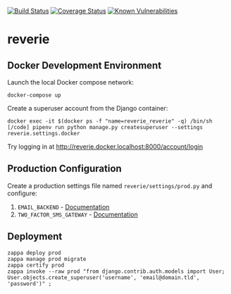 [![Build Status](https://travis-ci.org/oneirism/reverie.svg?branch=master)](https://travis-ci.org/oneirism/reverie)
[![Coverage Status](https://coveralls.io/repos/github/oneirism/reverie/badge.svg)](https://coveralls.io/github/oneirism/reverie)
[![Known Vulnerabilities](https://snyk.io/test/github/oneirism/reverie/badge.svg?targetFile=package.json)](https://snyk.io/test/github/oneirism/reverie?targetFile=package.json)

# reverie

## Docker Development Environment

Launch the local Docker compose network:

```shell
docker-compose up
```

Create a superuser account from the Django container:

```shell
docker exec -it $(docker ps -f "name=reverie_reverie" -q) /bin/sh
[/code] pipenv run python manage.py createsuperuser --settings reverie.settings.docker
```

Try logging in at http://reverie.docker.localhost:8000/account/login

## Production Configuration

Create a production settings file named `reverie/settings/prod.py` and configure:

1. `EMAIL_BACKEND` - [Documentation](https://docs.djangoproject.com/en/2.0/topics/email/#topic-email-backends)
1. `TWO_FACTOR_SMS_GATEWAY` - [Documentation](http://django-two-factor-auth.readthedocs.io/en/stable/configuration.html#twilio-gateway)

## Deployment

```shell
zappa deploy prod
zappa manage prod migrate
zappa certify prod
zappa invoke --raw prod "from django.contrib.auth.models import User; User.objects.create_superuser('username', 'email@domain.tld', 'password')" ;
```
